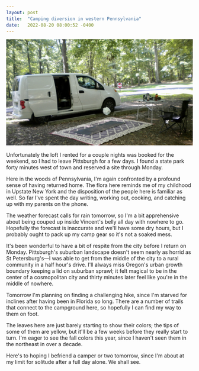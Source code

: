 ```yaml
---
layout: post
title:  "Camping diversion in western Pennsylvania"
date:   2022-08-20 08:00:52 -0400
---
```


![Vincent in the woods](/images/vincent-in-the-woods-pa.jpg)

Unfortunately the loft I rented for a couple nights was booked for the
weekend, so I had to leave Pittsburgh for a few days. I found a state park
forty minutes west of town and reserved a site through Monday.

Here in the woods of Pennsylvania, I'm again confronted by a profound
sense of having returned home. The flora here reminds me of my childhood
in Upstate New York and the disposition of the people here is familiar as
well. So far I've spent the day writing, working out, cooking, and
catching up with my parents on the phone.

The weather forecast calls for rain tomorrow, so I'm a bit apprehensive
about being couped up inside Vincent's belly all day with nowhere to go.
Hopefully the forecast is inaccurate and we'll have some dry hours, but
I probably ought to pack up my camp gear so it's not a soaked mess.

It's been wonderful to have a bit of respite from the city before I return
on Monday. Pittsburgh's suburban landscape doesn't seem nearly as horrid
as St Petersburg's—I was able to get from the middle of the city to
a rural community in a half hour's drive. I'll always miss Oregon's urban
growth boundary keeping a lid on suburban sprawl; it felt magical to be in
the center of a cosmopolitan city and thirty minutes later feel like
you're in the middle of nowhere.

Tomorrow I'm planning on finding a challenging hike, since I'm starved for
inclines after having been in Florida so long. There are a number of
trails that connect to the campground here, so hopefully I can find my way
to them on foot.

The leaves here are just barely starting to show their colors; the tips of
some of them are yellow, but it'll be a few weeks before they really start
to turn. I'm eager to see the fall colors this year, since I haven't seen
them in the northeast in over a decade.

Here's to hoping I befriend a camper or two tomorrow, since I'm about at
my limit for solitude after a full day alone. We shall see.
